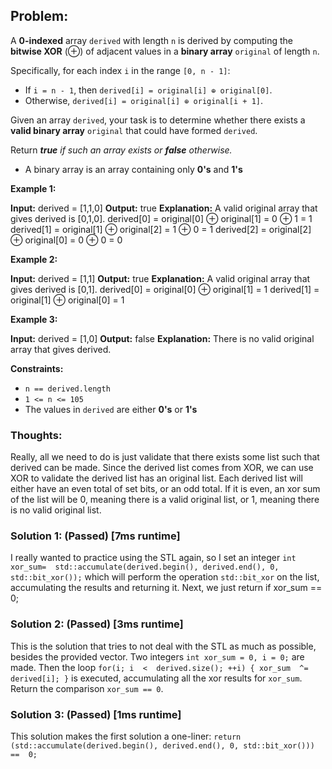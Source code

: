 ## Problem:
A  **0-indexed**  array  `derived`  with length  `n`  is derived by computing the  **bitwise XOR** (⊕) of adjacent values in a  **binary array**  `original`  of length  `n`.

Specifically, for each index  `i`  in the range  `[0, n - 1]`:

-   If  `i = n - 1`, then  `derived[i] = original[i] ⊕ original[0]`.
-   Otherwise,  `derived[i] = original[i] ⊕ original[i + 1]`.

Given an array  `derived`, your task is to determine whether there exists a  **valid binary array**  `original`  that could have formed  `derived`.

Return  _**true**  if such an array exists or  **false**  otherwise._

-   A binary array is an array containing only  **0's**  and  **1's**

**Example 1:**

**Input:** derived = [1,1,0]
**Output:** true
**Explanation:** A valid original array that gives derived is [0,1,0].
derived[0] = original[0] ⊕ original[1] = 0 ⊕ 1 = 1 
derived[1] = original[1] ⊕ original[2] = 1 ⊕ 0 = 1
derived[2] = original[2] ⊕ original[0] = 0 ⊕ 0 = 0

**Example 2:**

**Input:** derived = [1,1]
**Output:** true
**Explanation:** A valid original array that gives derived is [0,1].
derived[0] = original[0] ⊕ original[1] = 1
derived[1] = original[1] ⊕ original[0] = 1

**Example 3:**

**Input:** derived = [1,0]
**Output:** false
**Explanation:** There is no valid original array that gives derived.

**Constraints:**

-   `n == derived.length`
-   `1 <= n <= 105`
-   The values in  `derived` are either  **0's**  or  **1's**

### Thoughts:
Really, all we need to do is just validate that there exists some list such that derived can be made. Since the derived list comes from XOR, we can use XOR to validate the derived list has an original list. Each derived list will either have an even total of set bits, or an odd total. If it is even, an xor sum of the list will be 0, meaning there is a valid original list, or 1, meaning there is no valid original list.

### Solution 1: (Passed) [7ms runtime]
I really wanted to practice using the STL again, so I set an integer `int xor_sum=  std::accumulate(derived.begin(), derived.end(), 0, std::bit_xor());` which will perform the operation `std::bit_xor` on the list, accumulating the results and returning it. Next, we just return if xor_sum == 0;

### Solution 2: (Passed) [3ms runtime]
This is the solution that tries to not deal with the STL as much as possible, besides the provided vector. Two integers `int xor_sum = 0, i = 0;` are made. Then the loop `for(i; i  <  derived.size(); ++i) { xor_sum  ^=  derived[i]; }` is executed, accumulating all the xor results for `xor_sum`. Return the comparison `xor_sum == 0`.

### Solution 3: (Passed) [1ms runtime]
This solution makes the first solution a one-liner: 
`return (std::accumulate(derived.begin(), derived.end(), 0, std::bit_xor())) ==  0;`